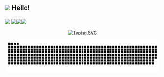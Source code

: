## <img src="https://raw.githubusercontent.com/alexnaiman/alexnaiman/master/resources/welcomeglitch.gif" width="50px" /> Hello!



<img src="https://media.tenor.com/images/df8c44a1d20ab367fdcb21880985fd33/tenor.gif" align="right"  width="30%" alt=""/>

### <img src="https://raw.githubusercontent.com/alexnaiman/alexnaiman/master/resources/PusheenCompute.gif" width="70px" /> <img src="https://raw.githubusercontent.com/alexnaiman/alexnaiman/master/resources/Confused_Dog.gif" height="50px" /><img src="https://raw.githubusercontent.com/alexnaiman/alexnaiman/master/resources/cool_duck.gif" width="60px" /><img src="https://raw.githubusercontent.com/alexnaiman/alexnaiman/master/resources/party_parrot.gif" height="35px"  alt=""/><img src="https://raw.githubusercontent.com/alexnaiman/alexnaiman/master/resources/bongocat.gif" width="50px" />

<div align="center">
  <a href="https://blog.sunguoqi.com/">
    <img src="https://readme-typing-svg.demolab.com?font=Fira+Code&pause=1000&color=024EF7&width=435&lines=昨日之深渊,今日之浅谈;想的是你,放不下的还是你！&center=true&size=27" alt="Typing SVG" />
  </a>
</div>



![亮色](https://raw.githubusercontent.com/lq0916/lq0916/output/github-contribution-grid-snake.svg)



